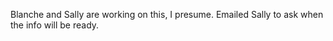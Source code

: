 Blanche and Sally are working on this, I presume. Emailed Sally to ask when the info will be ready. 